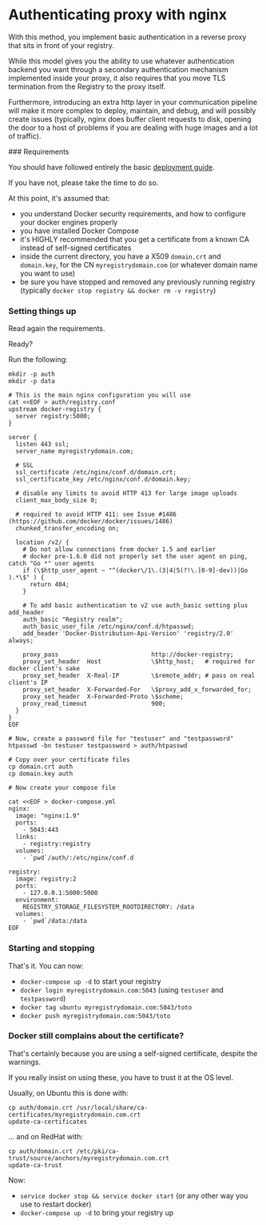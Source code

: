 <!--[metadata]>
+++
title = "Authentication for the Registry with a proxy"
description = "Restricting access to your registry using a proxy"
keywords = ["registry, service, images, repository, authentication"]
[menu.main]
parent="smn_registry"
+++
<![end-metadata]-->

# Authenticating proxy with nginx

With this method, you implement basic authentication in a reverse proxy that sits in front of your registry.

While this model gives you the ability to use whatever authentication backend you want through a secondary authentication mechanism implemented inside your proxy, it also requires that you move TLS termination from the Registry to the proxy itself.

Furthermore, introducing an extra http layer in your communication pipeline will make it more complex to deploy, maintain, and debug, and will possibly create issues (typically, nginx does buffer client requests to disk, opening the door to a host of problems if you are dealing with huge images and a lot of traffic).

### Requirements

You should have followed entirely the basic [deployment guide](deploying.md).

If you have not, please take the time to do so.

At this point, it's assumed that:

 * you understand Docker security requirements, and how to configure your docker engines properly
 * you have installed Docker Compose
 * it's HIGHLY recommended that you get a certificate from a known CA instead of self-signed certificates
 * inside the current directory, you have a X509 `domain.crt` and `domain.key`, for the CN `myregistrydomain.com` (or whatever domain name you want to use)
 * be sure you have stopped and removed any previously running registry (typically `docker stop registry && docker rm -v registry`)

### Setting things up

Read again the requirements.

Ready?

Run the following:

```
mkdir -p auth
mkdir -p data

# This is the main nginx configuration you will use
cat <<EOF > auth/registry.conf
upstream docker-registry {
  server registry:5000;
}

server {
  listen 443 ssl;
  server_name myregistrydomain.com;

  # SSL
  ssl_certificate /etc/nginx/conf.d/domain.crt;
  ssl_certificate_key /etc/nginx/conf.d/domain.key;

  # disable any limits to avoid HTTP 413 for large image uploads
  client_max_body_size 0;

  # required to avoid HTTP 411: see Issue #1486 (https://github.com/docker/docker/issues/1486)
  chunked_transfer_encoding on;

  location /v2/ {
    # Do not allow connections from docker 1.5 and earlier
    # docker pre-1.6.0 did not properly set the user agent on ping, catch "Go *" user agents
    if (\$http_user_agent ~ "^(docker\/1\.(3|4|5(?!\.[0-9]-dev))|Go ).*\$" ) {
      return 404;
    }

    # To add basic authentication to v2 use auth_basic setting plus add_header
    auth_basic "Registry realm";
    auth_basic_user_file /etc/nginx/conf.d/htpasswd;
    add_header 'Docker-Distribution-Api-Version' 'registry/2.0' always;

    proxy_pass                          http://docker-registry;
    proxy_set_header  Host              \$http_host;   # required for docker client's sake
    proxy_set_header  X-Real-IP         \$remote_addr; # pass on real client's IP
    proxy_set_header  X-Forwarded-For   \$proxy_add_x_forwarded_for;
    proxy_set_header  X-Forwarded-Proto \$scheme;
    proxy_read_timeout                  900;
  }
}
EOF

# Now, create a password file for "testuser" and "testpassword"
htpasswd -bn testuser testpassword > auth/htpasswd

# Copy over your certificate files
cp domain.crt auth
cp domain.key auth

# Now create your compose file

cat <<EOF > docker-compose.yml
nginx:
  image: "nginx:1.9"
  ports:
    - 5043:443
  links:
    - registry:registry
  volumes:
    - `pwd`/auth/:/etc/nginx/conf.d

registry:
  image: registry:2
  ports:
    - 127.0.0.1:5000:5000
  environment:
    REGISTRY_STORAGE_FILESYSTEM_ROOTDIRECTORY: /data
  volumes:
    - `pwd`/data:/data
EOF
```

### Starting and stopping

That's it. You can now:

 * `docker-compose up -d` to start your registry
 * `docker login myregistrydomain.com:5043` (using `testuser` and `testpassword`)
 * `docker tag ubuntu myregistrydomain.com:5043/toto`
 * `docker push myregistrydomain.com:5043/toto`

### Docker still complains about the certificate?

That's certainly because you are using a self-signed certificate, despite the warnings.

If you really insist on using these, you have to trust it at the OS level.

Usually, on Ubuntu this is done with:

    cp auth/domain.crt /usr/local/share/ca-certificates/myregistrydomain.com.crt
    update-ca-certificates

... and on RedHat with:

    cp auth/domain.crt /etc/pki/ca-trust/source/anchors/myregistrydomain.com.crt
    update-ca-trust

Now:

 * `service docker stop && service docker start` (or any other way you use to restart docker)
 * `docker-compose up -d` to bring your registry up
